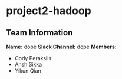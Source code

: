 # project2-hadoop
## Team Information
**Name:** dope
**Slack Channel:** dope
**Members:**  
* Cody Perakslis
* Ansh Sikka
* Yikun Qian
